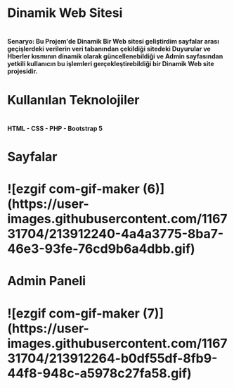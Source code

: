 
<h1> Dinamik Web Sitesi <h1>
<h4>Senaryo: Bu Projem'de Dinamik Bir Web sitesi geliştirdim sayfalar arası geçişlerdeki verilerin veri tabanından çekildiği sitedeki Duyurular ve Hberler kısmının dinamik olarak güncellenebildiği ve Admin sayfasından yetkili kullanıcın bu işlemleri gerçekleştirebildiği bir Dinamik Web site projesidir.<h4>
<h1>  Kullanılan Teknolojiler<h1>
<h4> HTML - CSS - PHP - Bootstrap 5 <h4>
<h1>Sayfalar<h1>
![ezgif com-gif-maker (6)](https://user-images.githubusercontent.com/116731704/213912240-4a4a3775-8ba7-46e3-93fe-76cd9b6a4dbb.gif)
<h1>Admin Paneli<h1>
![ezgif com-gif-maker (7)](https://user-images.githubusercontent.com/116731704/213912264-b0df55df-8fb9-44f8-948c-a5978c27fa58.gif)
